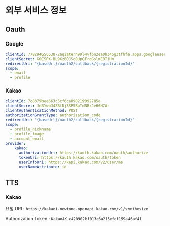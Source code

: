 # 외부 서비스 정보

## Oauth

### Google

```yaml
clientId: 778294656538-2aqiatern99l4vfpn2ea0h345g3tfhfa.apps.googleusercontent.com
clientSecret: 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
redirectUri: "{baseUrl}/oauth2/callback/{registrationId}"
scope:
  - email
  - profile
```

### Kakao

```yaml
clientId: 7c8379bee663c5cf6ca890219992785e
clientSecret: JeSYwbJ4ZBfDj3SP5BpTnNBzJv66H7Ar
clientAuthenticationMethod: POST
authorizationGrantType: authorization_code
redirectUri: "{baseUrl}/oauth2/callback/{registrationId}"
scope:
  - profile_nickname
  - profile_image
  - account_email
provider:
	kakao:
	  authorizationUri: https://kauth.kakao.com/oauth/authorize
	  tokenUri: https://kauth.kakao.com/oauth/token
	  userInfoUri: https://kapi.kakao.com/v2/user/me
	  userNameAttribute: id
```

## TTS

### Kakao

요청 URI : `https://kakaoi-newtone-openapi.kakao.com/v1/synthesize`

Authorization Token : `KakaoAK c420902bf013e6a215efef159a46af41`
